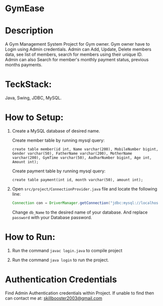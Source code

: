 # GymEase

# Description

A Gym Management System Project for Gym owner. Gym owner have to Login using Admin credentials. 
Admin can Add, Update, Delete members data, see list of members, search for members using their unique ID.     
Admin can also Search for member's monthly payment status, previous months payments.


# TeckStack:

Java, Swing, JDBC, MySQL.


# How to Setup:


1. Create a MySQL database of desired name.
   
   Create member table by running mysql query:

   ```mysql
   create table member(id int, Name varchar(200), MobileNumber bigint, Gender varchar(50), FatherName varchar(200), MotherName 
   varchar(200), GymTime varchar(50), AadharNumber bigint, Age int, Amount int);
   ```
   
   Create payment table by running mysql query:

   ```mysql
   create table payment(int id, month varchar(50), amount int);
   ```

2. Open `src/project/ConnectionProvider.java` file and locate the following line:

    ```java
   Connection con = DriverManager.getConnection("jdbc:mysql://localhost:3306/db_name", "root", "password");
    ```
   
   Change `db_Name` to the desired name of your database. And replace `password` with your Database password.



# How to Run:

1. Run the command `javac login.java` to compile project 

2. Run the command `java login` to run the project.

# Authentication Credentials

Find Admin Authentication credentials within Project. If unable to find then can contact me at: skillbooster2003@gmail.com

